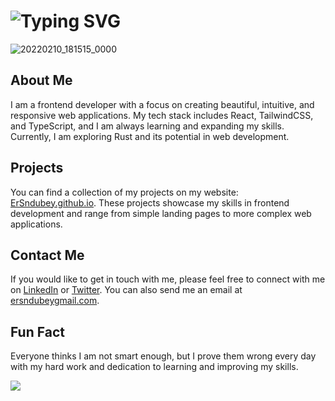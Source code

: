# ![Typing SVG](https://readme-typing-svg.demolab.com?font=Fira+Code&size=30&pause=1000&vCenter=true&width=800&color=fa8c01&lines=Sachchidanand+dubey+Welcoming+you+%F0%9F%91%8B;Currently+I+am+Pursuing+Bachlors+in+Computer+Science;To+know+more+visit+https%3A%2F%2Fchandraprakash.codes%2F)

![20220210_181515_0000](https://github.com/ErSndubey/ErSndubey/blob/main/Image/images.jpeg)

## About Me

I am a frontend developer with a focus on creating beautiful, intuitive, and responsive web applications. My tech stack includes React, TailwindCSS, and TypeScript, and I am always learning and expanding my skills. Currently, I am exploring Rust and its potential in web development.

## Projects

You can find a collection of my projects on my website: [ErSndubey.github.io](http://ersndubey.github.io/). These projects showcase my skills in frontend development and range from simple landing pages to more complex web applications.





## Contact Me

If you would like to get in touch with me, please feel free to connect with me on [LinkedIn](https://www.linkedin.com/in/sachchidananddubey/) or [Twitter](https://twitter.com/ErSndubey). You can also send me an email at [ersndubeygmail.com](mailto:ersndubey@gmail.com).

## Fun Fact

Everyone thinks I am not smart enough, but I prove them wrong every day with my hard work and dedication to learning and improving my skills.

<img src="https://github-readme-stats.vercel.app/api/wakatime?username=ChandraprakashDarji&theme=react&langs_count=5&layout=compact" />
   
